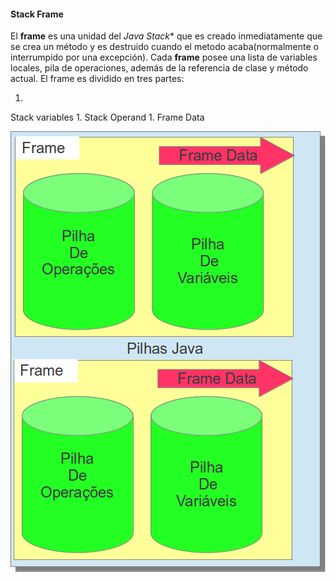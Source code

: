 #### Stack Frame


El **frame** es una unidad del *Java Stack** que es creado inmediatamente que se crea un método y es destruido cuando el metodo acaba(normalmente o interrumpido por una excepción). Cada **frame** posee una lista de variables locales, pila de operaciones, además de la referencia de clase y método actual. El frame es dividido en tres partes:


1. 
Stack variables
1. 
Stack Operand
1. 
Frame Data


![Stack Frame](imagens/chapter_3_3.png)